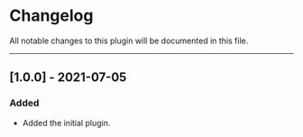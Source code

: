 # Changelog
All notable changes to this plugin will be documented in this file.

----------------------------------------------------------------------
## [1.0.0] - 2021-07-05
### Added
- Added the initial plugin.